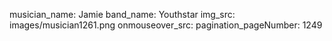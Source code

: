 musician_name: Jamie
band_name: Youthstar
img_src: images/musician1261.png
onmouseover_src: 
pagination_pageNumber: 1249